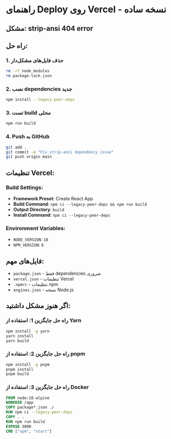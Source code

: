 # راهنمای Deploy روی Vercel - نسخه ساده

## مشکل: strip-ansi 404 error

## راه حل:

### 1. حذف فایل‌های مشکل‌دار
```bash
rm -rf node_modules
rm package-lock.json
```

### 2. نصب dependencies جدید
```bash
npm install --legacy-peer-deps
```

### 3. تست build محلی
```bash
npm run build
```

### 4. Push به GitHub
```bash
git add .
git commit -m "Fix strip-ansi dependency issue"
git push origin main
```

## تنظیمات Vercel:

### Build Settings:
- **Framework Preset**: Create React App
- **Build Command**: `npm ci --legacy-peer-deps && npm run build`
- **Output Directory**: `build`
- **Install Command**: `npm ci --legacy-peer-deps`

### Environment Variables:
- `NODE_VERSION`: `18`
- `NPM_VERSION`: `8`

## فایل‌های مهم:
- `package.json` - فقط dependencies ضروری
- `vercel.json` - تنظیمات Vercel
- `.npmrc` - تنظیمات npm
- `engines.json` - نسخه Node.js

## اگر هنوز مشکل داشتید:

### راه حل جایگزین 1: استفاده از Yarn
```bash
npm install -g yarn
yarn install
yarn build
```

### راه حل جایگزین 2: استفاده از pnpm
```bash
npm install -g pnpm
pnpm install
pnpm build
```

### راه حل جایگزین 3: استفاده از Docker
```dockerfile
FROM node:18-alpine
WORKDIR /app
COPY package*.json ./
RUN npm ci --legacy-peer-deps
COPY . .
RUN npm run build
EXPOSE 3000
CMD ["npm", "start"]
```
